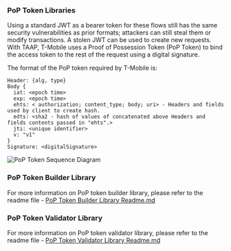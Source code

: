 ### PoP Token Libraries
Using a standard JWT as a bearer token for these flows still has the same security vulnerabilities as prior formats; attackers can still steal them or modify transactions. A stolen JWT can be used to create new requests. With TAAP, T-Mobile uses a Proof of Possession Token (PoP Token) to bind the access token to the rest of the request using a digital signature.

The format of the PoP token required by T-Mobile is:
```
Header: {alg, type} 
Body { 
  iat: <epoch time> 
  exp: <epoch time> 
  ehts: < authorization; content_type; body; uri> - Headers and fields used by client to create hash. 
  edts: <sha2 - hash of values of concatenated above Headers and fields contents passed in "ehts".> 
  jti: <unique identifier> 
  v: "v1"   
}
Signature: <digitalSignature>
```
![PoP Token Sequence Diagram](/pop_token_sequence_diagram.png)


### PoP Token Builder Library

For more information on PoP token builder library, please refer to the readme file - [PoP Token Builder Library Readme.md](./lib-tmobile-oss-poptoken-builder/readme.md)

### PoP Token Validator Library
For more information on PoP token validator library, please refer to the readme file - [PoP Token Validator Library Readme.md](./lib-tmobile-oss-poptoken-validator/readme.md)
